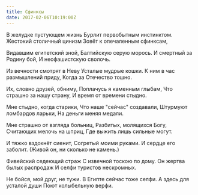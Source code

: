 ```yaml
---
title: Сфинксы
date: 2017-02-06T10:19:00Z
---
```


В желудке пустующем жизнь 
Бурлит первобытным инстинктом. 
Жестокий столичный цинизм 
Зовёт к опечаленным сфинксам, 

Видавшим египетский зной, 
Балтийскую серую морось. 
И смертный за Родину бой, 
И неофашистскую сволочь. 

Из вечности смотрят в Неву 
Усталые мудрые кошки. 
К ним в час размышлений приду, 
Когда за Отечество тошно. 

Их, словно друзей, обниму, 
Поплачусь я каменным глыбам, 
Что страшно за нашу страну, 
И время от времени стыдно. 

Мне стыдно, когда старики, 
Что наше "сейчас" создавали, 
Штурмуют ломбардов ларьки, 
На деньги меняя медали. 

Мне страшно от взгляда больниц, 
Разбитых, молящихся Богу, 
Считающих мелочь на шприц, 
Где выжить лишь сильные могут. 

И тяжко вздохнёт сиенит, 
Согретый моими руками. 
И сердце его заболит. 
(Живой он, ни сколько не камень.) 

Фивейский седеющий страж 
С извечной тоскою по дому. 
Он жертва былых распродаж 
И селфи туристов нескромных. 

Не бойся, мой друг, не тужи. 
В Египте сейчас тоже селфи. 
А здесь для усталой души 
Поют колыбельную верфи. 